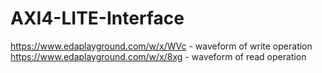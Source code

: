 # AXI4-LITE-Interface

https://www.edaplayground.com/w/x/WVc - waveform of write operation
https://www.edaplayground.com/w/x/8xg - waveform of read operation
